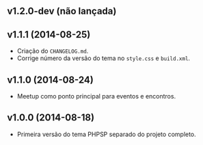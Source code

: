 ## v1.2.0-dev (não lançada)


## v1.1.1 (2014-08-25)

- Criação do `CHANGELOG.md`.
- Corrige número da versão do tema no `style.css` e `build.xml`.

## v1.1.0 (2014-08-24)

- Meetup como ponto principal para eventos e encontros.

## v1.0.0 (2014-08-18)

- Primeira versão do tema PHPSP separado do projeto completo.